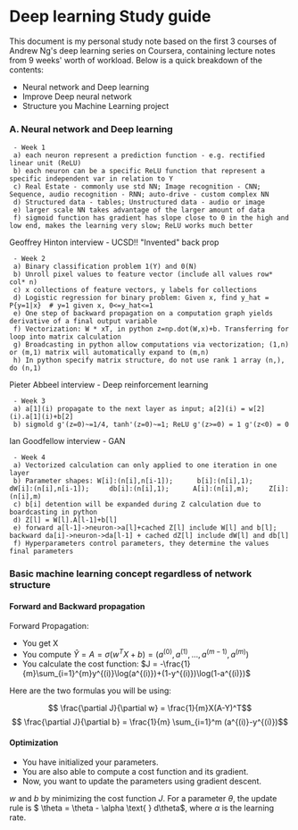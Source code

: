 # Deep learning Study guide

This document is my personal study note based on the first 3 courses of Andrew Ng's deep learning series on Coursera, containing lecture notes from 9 weeks' worth of workload. Below is a quick breakdown of the contents:

- Neural network and Deep learning
- Improve Deep neural network
- Structure you Machine Learning project 


### A. Neural network and Deep learning     
     - Week 1
     a) each neuron represent a prediction function - e.g. rectified linear unit (ReLU)
     b) each neuron can be a specific ReLU function that represent a specific independent var in relation to Y
     c) Real Estate - commonly use std NN; Image recognition - CNN; Sequence, audio recognition - RNN; auto-drive - custom complex NN
     d) Structured data - tables; Unstructured data - audio or image
     e) larger scale NN takes advantage of the larger amount of data
     f) sigmoid function has gradient has slope close to 0 in the high and low end, makes the learning very slow; ReLU works much better

Geoffrey Hinton interview - UCSD!! "Invented" back prop

     - Week 2
     a) Binary classification problem 1(Y) and 0(N)
     b) Unroll pixel values to feature vector (include all values row* col* n)
     c) x collections of feature vectors, y labels for collections
     d) Logistic regression for binary problem: Given x, find y_hat = P{y=1|x}  # y=1 given x, 0<=y_hat<=1
     e) One step of backward propagation on a computation graph yields derivative of a final output variable
     f) Vectorization: W * xT, in python z=np.dot(W,x)+b. Transferring for loop into matrix calculation
     g) Broadcasting in python allow computations via vectorization; (1,n) or (m,1) matrix will automatically expand to (m,n)
     h) In python specify matrix structure, do not use rank 1 array (n,), do (n,1)

Pieter Abbeel interview - Deep reinforcement learning

     - Week 3
     a) a[1](i) propagate to the next layer as input; a[2](i) = w[2](i).a[1](i)+b[2]
     b) sigmold g'(z=0)~=1/4, tanh'(z=0)~=1; ReLU g'(z>=0) = 1 g'(z<0) = 0
Ian Goodfellow interview - GAN

     - Week 4
     a) Vectorized calculation can only applied to one iteration in one layer
     b) Parameter shapes: W[i]:(n[i],n[i-1]);      b[i]:(n[i],1);      dW[i]:(n[i],n[i-1]);     db[i]:(n[i],1);      A[i]:(n[i],m);     Z[i]:(n[i],m)
     c) b[i] detention will be expanded during Z calculation due to boardcasting in python
     d) Z[l] = W[l].A[l-1]+b[l]
     e) forward a[l-1]->neuron->a[l]+cached Z[l] include W[l] and b[l];     backward da[i]->neuron->da[l-1] + cached dZ[l] include dW[l] and db[l]
     f) Hyperparameters control parameters, they determine the values final parameters
     
### Basic machine learning concept regardless of network structure
####  Forward and Backward propagation
Forward Propagation:
- You get X
- You compute $\hat{Y} = A = \sigma(w^T X + b) = (a^{(0)}, a^{(1)}, ..., a^{(m-1)}, a^{(m)})$
- You calculate the cost function: $J = -\frac{1}{m}\sum_{i=1}^{m}y^{(i)}\log(a^{(i)})+(1-y^{(i)})\log(1-a^{(i)})$

Here are the two formulas you will be using: 

$$ \frac{\partial J}{\partial w} = \frac{1}{m}X(A-Y)^T$$
$$ \frac{\partial J}{\partial b} = \frac{1}{m} \sum_{i=1}^m (a^{(i)}-y^{(i)})$$

####  Optimization
- You have initialized your parameters.
- You are also able to compute a cost function and its gradient.
- Now, you want to update the parameters using gradient descent.

$w$ and $b$ by minimizing the cost function $J$. For a parameter $\theta$, the update rule is $ \theta = \theta - \alpha \text{ } d\theta$, where $\alpha$ is the learning rate.
